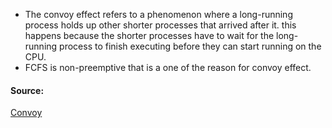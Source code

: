 * The convoy effect refers to a phenomenon where a long-running process holds up other shorter processes that arrived after it. this happens because the shorter processes have to wait for the long-running process to finish executing before they can start running on the CPU.
* FCFS is non-preemptive that is a one of the reason for convoy effect.

#### Source:

[Convoy](https://www.javatpoint.com/os-convoy-effect-in-fcfs)
